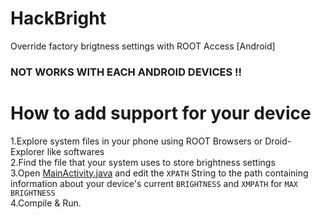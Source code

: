 # HackBright
Override factory brigtness settings with ROOT Access [Android]

### NOT WORKS WITH EACH ANDROID DEVICES !! 

# How to add support for your device
1.Explore system files in your phone using ROOT Browsers or Droid-Explorer like softwares  
2.Find the file that your system uses to store brightness settings  
3.Open [MainActivity.java](https://github.com/ExploiTR/HackBright/blob/master/app/src/main/java/app/exploitr/hackbright/MainActivity.java) and edit the `XPATH` String to the path containing information about your device's current `BRIGHTNESS` and `XMPATH` for `MAX BRIGHTNESS`  
4.Compile & Run.
